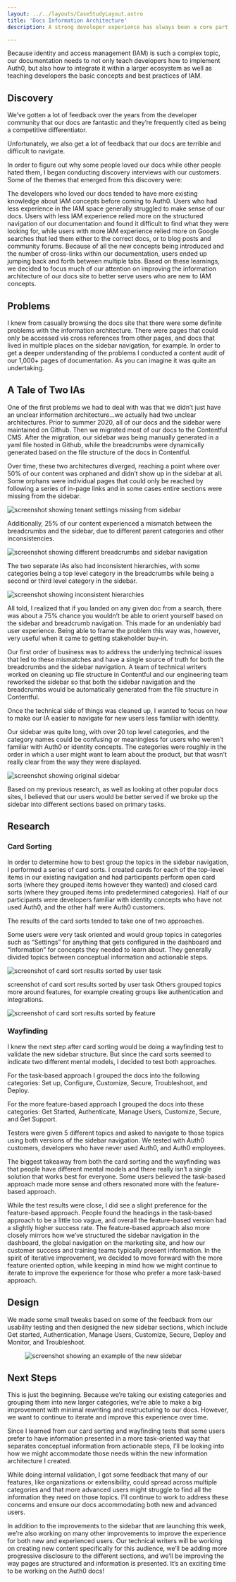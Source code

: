 ```yaml
---
layout: ../../layouts/CaseStudyLayout.astro
title: 'Docs Information Architecture'
description: A strong developer experience has always been a core part of Auth0’s DNA. Since our founding we have deliberately built a developer-first product and it continues to be a key part of our success to this day. Naturally, maintaining excellent developer documentation is an essential part of our strategy.

---
```


Because identity and access management (IAM) is such a complex topic, our documentation needs to not only teach developers how to implement Auth0, but also how to integrate it within a larger ecosystem as well as teaching developers the basic concepts and best practices of IAM.


## Discovery
We’ve gotten a lot of feedback over the years from the developer community that our docs are fantastic and they’re frequently cited as being a competitive differentiator.

Unfortunately, we also get a lot of feedback that our docs are terrible and difficult to navigate.

In order to figure out why some people loved our docs while other people hated them, I began conducting discovery interviews with our customers. Some of the themes that emerged from this discovery were:

The developers who loved our docs tended to have more existing knowledge about IAM concepts before coming to Auth0.
Users who had less experience in the IAM space generally struggled to make sense of our docs.
Users with less IAM experience relied more on the structured navigation of our documentation and found it difficult to find what they were looking for, while users with more IAM experience relied more on Google searches that led them either to the correct docs, or to blog posts and community forums.
Because of all the new concepts being introduced and the number of cross-links within our documentation, users ended up jumping back and forth between multiple tabs.
Based on these learnings, we decided to focus much of our attention on improving the information architecture of our docs site to better serve users who are new to IAM concepts.

## Problems
I knew from casually browsing the docs site that there were some definite problems with the information architecture. There were pages that could only be accessed via cross references from other pages, and docs that lived in multiple places on the sidebar navigation, for example. In order to get a deeper understanding of the problems I conducted a content audit of our 1,000+ pages of documentation. As you can imagine it was quite an undertaking.

## A Tale of Two IAs
One of the first problems we had to deal with was that we didn’t just have an unclear information architecture…we actually had two unclear architectures. Prior to summer 2020, all of our docs and the sidebar were maintained on Github. Then we migrated most of our docs to the Contentful CMS. After the migration, our sidebar was being manually generated in a yaml file hosted in Github, while the breadcrumbs were dynamically generated based on the file structure of the docs in Contentful.

Over time, these two architectures diverged, reaching a point where over 50% of our content was orphaned and didn’t show up in the sidebar at all. Some orphans were individual pages that could only be reached by following a series of in-page links and in some cases entire sections were missing from the sidebar.

 <img src="/images/docsia/missingFromSidebar.png" class="img-large" alt="screenshot showing tenant settings missing from sidebar"/>

Additionally, 25% of our content experienced a mismatch between the breadcrumbs and the sidebar, due to different parent categories and other inconsistencies.

 <img src="/images/docsia/mismatchedNav.png" class="img-large" alt="screenshot showing different breadcrumbs and sidebar navigation"/>

The two separate IAs also had inconsistent hierarchies, with some categories being a top level category in the breadcrumbs while being a second or third level category in the sidebar.

 <img src="/images/docsia/inconsistentHierarchy.png" class="img-large" alt="screenshot showing inconsistent hierarchies"/>


All told, I realized that if you landed on any given doc from a search, there was about a 75% chance you wouldn’t be able to orient yourself based on the sidebar and breadcrumb navigation. This made for an undeniably bad user experience. Being able to frame the problem this way was, however, very useful when it came to getting stakeholder buy-in.

Our first order of business was to address the underlying technical issues that led to these mismatches and have a single source of truth for both the breadcrumbs and the sidebar navigation. A team of technical writers worked on cleaning up file structure in Contentful and our engineering team reworked the sidebar so that both the sidebar navigation and the breadcrumbs would be automatically generated from the file structure in Contentful.

Once the technical side of things was cleaned up, I wanted to focus on how to make our IA easier to navigate for new users less familiar with identity.

Our sidebar was quite long, with over 20 top level categories, and the category names could be confusing or meaningless for users who weren’t familiar with Auth0 or identity concepts. The categories were roughly in the order in which a user might want to learn about the product, but that wasn’t really clear from the way they were displayed.

 <img src="/images/docsia/longnav.png" class="img-large" alt="screenshot showing original sidebar"/>

Based on my previous research, as well as looking at other popular docs sites, I believed that our users would be better served if we broke up the sidebar into different sections based on primary tasks.

## Research

### Card Sorting
In order to determine how to best group the topics in the sidebar navigation, I performed a series of card sorts. I created cards for each of the top-level items in our existing navigation and had participants perform open card sorts (where they grouped items however they wanted) and closed card sorts (where they grouped items into predetermined categories). Half of our participants were developers familiar with identity concepts who have not used Auth0, and the other half were Auth0 customers.

The results of the card sorts tended to take one of two approaches.

Some users were very task oriented and would group topics in categories such as “Settings” for anything that gets configured in the dashboard and “Information” for concepts they needed to learn about. They generally divided topics between conceptual information and actionable steps.

 <img src="/images/docsia/taskCardSort.png" class="img-large" alt="screenshot of card sort results sorted by user task"/>

screenshot of card sort results sorted by user task
Others grouped topics more around features, for example creating groups like authentication and integrations.

 <img src="/images/docsia/featureCardSort.png" class="img-large" alt="screenshot of card sort results sorted by feature"/>

### Wayfinding
I knew the next step after card sorting would be doing a wayfinding test to validate the new sidebar structure. But since the card sorts seemed to indicate two different mental models, I decided to test both approaches.

For the task-based approach I grouped the docs into the following categories: Set up, Configure, Customize, Secure, Troubleshoot, and Deploy.

For the more feature-based approach I grouped the docs into these categories: Get Started, Authenticate, Manage Users, Customize, Secure, and Get Support.

Testers were given 5 different topics and asked to navigate to those topics using both versions of the sidebar navigation. We tested with Auth0 customers, developers who have never used Auth0, and Auth0 employees.

The biggest takeaway from both the card sorting and the wayfinding was that people have different mental models and there really isn’t a single solution that works best for everyone. Some users believed the task-based approach made more sense and others resonated more with the feature-based approach.

While the test results were close, I did see a slight preference for the feature-based approach. People found the headings in the task-based approach to be a little too vague, and overall the feature-based version had a slightly higher success rate. The feature-based approach also more closely mirrors how we’ve structured the sidebar navigation in the dashboard, the global navigation on the marketing site, and how our customer success and training teams typically present information. In the spirit of iterative improvement, we decided to move forward with the more feature oriented option, while keeping in mind how we might continue to iterate to improve the experience for those who prefer a more task-based approach.

## Design
We made some small tweaks based on some of the feedback from our usability testing and then designed the new sidebar sections, which include Get started, Authentication, Manage Users, Customize, Secure, Deploy and Monitor, and Troubleshoot.

<figure>
  <img src="/images/docsia/getStarted.png" class="img-large" alt="screenshot showing an example of the new sidebar"/>
</figure>

## Next Steps
This is just the beginning. Because we’re taking our existing categories and grouping them into new larger categories, we’re able to make a big improvement with minimal rewriting and restructuring to our docs. However, we want to continue to iterate and improve this experience over time.

Since I learned from our card sorting and wayfinding tests that some users prefer to have information presented in a more task-oriented way that separates conceptual information from actionable steps, I’ll be looking into how we might accommodate those needs within the new information architecture I created.

While doing internal validation, I got some feedback that many of our features, like organizations or extensibility, could spread across multiple categories and that more advanced users might struggle to find all the information they need on those topics. I’ll continue to work to address these concerns and ensure our docs accommodating both new and advanced users.

In addition to the improvements to the sidebar that are launching this week, we’re also working on many other improvements to improve the experience for both new and experienced users. Our technical writers will be working on creating new content specifically for this audience, we’ll be adding more progressive disclosure to the different sections, and we’ll be improving the way pages are structured and information is presented. It’s an exciting time to be working on the Auth0 docs!